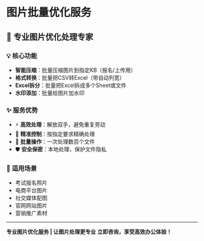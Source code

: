 # 图片批量优化服务

## 🎯 **专业图片优化处理专家**

### 💡 **核心功能**
- **智能压缩**：批量压缩图片到指定KB（报名/上传用）
- **格式转换**：批量把CSV转Excel（带自动列宽）
- **Excel拆分**：批量把Excel拆成多个Sheet或文件
- **水印添加**：批量给图片加水印

### ✨ **服务优势**
- ⚡ **高效处理**：解放双手，避免重复劳动
- 🎯 **精准控制**：按指定要求精确处理
- 💼 **批量操作**：一次处理数百个文件
- 🛡️ **安全保密**：本地处理，保护文件隐私

### 🎨 **适用场景**
- 考试报名照片
- 电商平台图片
- 社交媒体配图
- 官网网站图片
- 营销推广素材

---

**专业图片优化服务 | 让图片处理更专业**
**立即咨询，享受高效办公体验！**